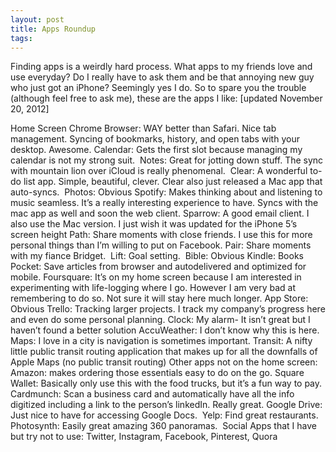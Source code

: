 ```yaml
---
layout: post
title: Apps Roundup
tags: 
---
```

Finding apps is a weirdly hard process. What apps to my friends love and use everyday? Do I really have to ask them and be that annoying new guy who just got an iPhone? Seemingly yes I do. So to spare you the trouble (although feel free to ask me), these are the apps I like: [updated November 20, 2012]

Home Screen
Chrome Browser: WAY better than Safari. Nice tab management. Syncing of bookmarks, history, and open tabs with your desktop. Awesome.
Calendar: Gets the first slot because managing my calendar is not my strong suit. 
Notes: Great for jotting down stuff. The sync with mountain lion over iCloud is really phenomenal. 
Clear: A wonderful to-do list app. Simple, beautiful, clever. Clear also just released a Mac app that auto-syncs. 
Photos: Obvious
Spotify: Makes thinking about and listening to music seamless. It’s a really interesting experience to have. Syncs with the mac app as well and soon the web client.
Sparrow: A good email client. I also use the Mac version. I just wish it was updated for the iPhone 5’s screen height
Path: Share moments with close friends. I use this for more personal things than I’m willing to put on Facebook.
Pair: Share moments with my fiance Bridget. 
Lift: Goal setting. 
Bible: Obvious
Kindle: Books
Pocket: Save articles from browser and autodelivered and optimized for mobile.
Foursquare: It’s on my home screen because I am interested in experimenting with life-logging where I go. However I am very bad at remembering to do so. Not sure it will stay here much longer.
App Store: Obvious
Trello: Tracking larger projects. I track my company’s progress here and even do some personal planning.
Clock: My alarm- It isn’t great but I haven’t found a better solution
AccuWeather: I don’t know why this is here.
Maps: I love in a city is navigation is sometimes important.
Transit: A nifty little public transit routing application that makes up for all the downfalls of Apple Maps (no public transit routing)
Other apps not on the home screen:
Amazon: makes ordering those essentials easy to do on the go.
Square Wallet: Basically only use this with the food trucks, but it’s a fun way to pay. 
Cardmunch: Scan a business card and automatically have all the info digitized including a link to the person’s linkedIn. Really great.
Google Drive: Just nice to have for accessing Google Docs. 
Yelp: Find great restaurants.
Photosynth: Easily great amazing 360 panoramas. 
Social Apps that I have but try not to use: Twitter, Instagram, Facebook, Pinterest, Quora
